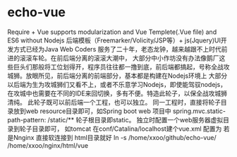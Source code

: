 # echo-vue
Require + Vue supports  modularization and Vue Templete(.Vue file) and ES6  without Nodejs 
后端模板（Freemarker/Volicity/JSP等）+ js(Jquery)UI开发方式已经为Java Web Coders 服务了二十年，老态龙钟，越来越跟不上时代前进的滚滚车轮。在前后端分离的滚滚大潮中，
大部分中小作坊没有办法像鹅厂这些巨头们那般将工位划得开，程序员往往都一撸到底，前后端都搞起，号称全战攻城狮。放眼所见，前后端分离的前端部分，基本都是构建在Nodejs环境上
大部分以后端为生为攻城狮们又看不上，或者不乐意学习Nodejs，即使能驾驭nodejs，在攻城中也需要在不同的IDE来回切换，多有不便。特造此轮子，以保全战攻城狮清纯。
此轮子既可以前后端一个工程，也可以独立。
同一工程时，直接将轮子目录放到web resource目录即可，如Spring boot web 项目中
spring.mvc.static-path-pattern: /static/**   轮子根目录即static。
独立时配置一个web服务器虚拟目录到轮子目录即可，
如tomcat 在conf/Catalina/localhost建个vue.xml 配置为 <Context docBase="/home/xxoo/github/echo-vue" reloadable="true"/>
若是Nnginx 直接软连接到 html目录就好 ln -s /home/xxoo/github/echo-vue/ /home/xxoo/nginx/html/vue
